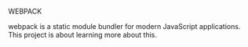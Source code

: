 WEBPACK

webpack is a static module bundler for modern JavaScript applications. This project is about learning more about this.
